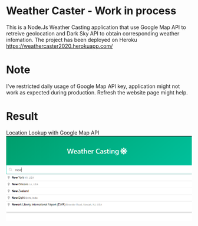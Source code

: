 # Weather Caster -  Work in process
This is a Node.Js Weather Casting application that use Google Map API to retreive geolocation and Dark Sky API to obtain corresponding weather infomation. The project has been deployed on Heroku https://weathercaster2020.herokuapp.com/

# Note
I've restricted daily usage of Google Map API key, application might not work as expected during production. Refresh the website page might help.

# Result
Location Lookup with Google Map API<img src="/screenshots/google_loc.png"> 


